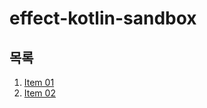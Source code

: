 # effect-kotlin-sandbox

## 목록
1. [Item 01](https://github.com/jinia91/effect-kotlin-sandbox/blob/master/effective_kotlin_notebook/Item01.ipynb)
2. [Item 02](https://github.com/jinia91/effect-kotlin-sandbox/blob/master/effective_kotlin_notebook/Item02.ipynb)
